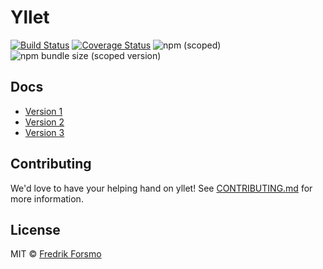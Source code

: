 # Yllet

[![Build Status](https://cloud.drone.io/api/badges/ylletjs/yllet/status.svg)](https://cloud.drone.io/ylletjs/yllet)
[![Coverage Status](https://img.shields.io/codecov/c/github/ylletjs/yllet/master.svg)](https://codecov.io/gh/ylletjs/yllet/branch/master)
![npm (scoped)](https://img.shields.io/npm/v/@yllet/client)
![npm bundle size (scoped version)](https://img.shields.io/bundlephobia/minzip/@yllet/client)
<!--[![No Maintenance Intended](http://unmaintained.tech/badge.svg)](http://unmaintained.tech/)-->

## Docs

- [Version 1](docs/v1)
- [Version 2](docs/v2)
- [Version 3](docs/v3)

## Contributing

We'd love to have your helping hand on yllet! See [CONTRIBUTING.md](https://github.com/ylletjs/yllet/blob/master/CONTRIBUTING.md) for more information.

## License

MIT © [Fredrik Forsmo](https://github.com/frozzare)
